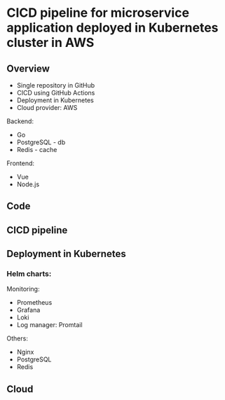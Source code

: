 # CICD pipeline for microservice application deployed in Kubernetes cluster in AWS

## Overview

- Single repository in GitHub
- CICD using GitHub Actions
- Deployment in Kubernetes
- Cloud provider: AWS

Backend:

- Go
- PostgreSQL - db
- Redis - cache

Frontend:

- Vue
- Node.js

## Code

## CICD pipeline

## Deployment in Kubernetes

### Helm charts:

Monitoring:

- Prometheus
- Grafana
- Loki
- Log manager: Promtail

Others:

- Nginx
- PostgreSQL
- Redis

## Cloud
